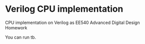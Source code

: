 # Verilog CPU implementation

CPU implementation on Verilog as EE540 Advanced Digital Design Homework 

You can run tb.
